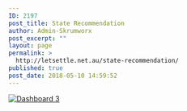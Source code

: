 ```yaml
---
ID: 2197
post_title: State Recommendation
author: Admin-Skrumworx
post_excerpt: ""
layout: page
permalink: >
  http://letsettle.net.au/state-recommendation/
published: true
post_date: 2018-05-10 14:59:52
---
```

<noscript><a href='#'><img alt='Dashboard 3 ' src='https:&#47;&#47;public.tableau.com&#47;static&#47;images&#47;St&#47;StateRecommendations-V1&#47;Dashboard3&#47;1_rss.png' style='border: none' /></a></noscript><object class='tableauViz'  style='display:none;'><param name='host_url' value='https%3A%2F%2Fpublic.tableau.com%2F' /> <param name='embed_code_version' value='3' /> <param name='site_root' value='' /><param name='name' value='StateRecommendations-V1&#47;Dashboard3' /><param name='tabs' value='no' /><param name='toolbar' value='yes' /><param name='static_image' value='https:&#47;&#47;public.tableau.com&#47;static&#47;images&#47;St&#47;StateRecommendations-V1&#47;Dashboard3&#47;1.png' /> <param name='animate_transition' value='yes' /><param name='display_static_image' value='yes' /><param name='display_spinner' value='yes' /><param name='display_overlay' value='yes' /><param name='display_count' value='yes' /><param name='filter' value='publish=yes' /></object>